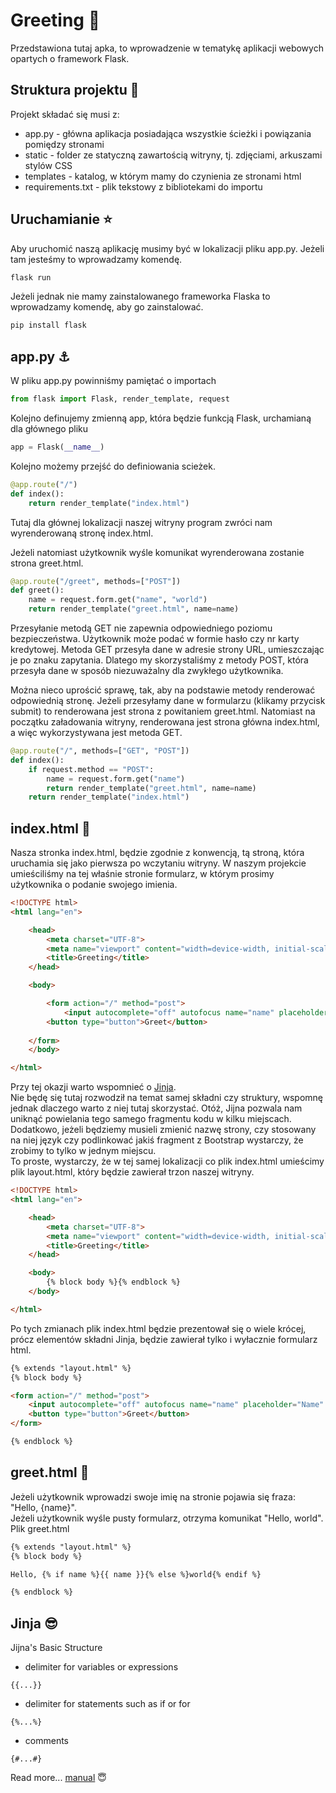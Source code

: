 # Greeting :wave:
Przedstawiona tutaj apka, to wprowadzenie w tematykę aplikacji webowych opartych o framework Flask.

## Struktura projektu :newspaper:
Projekt składać się musi z:
- app.py - główna aplikacja posiadająca wszystkie ścieżki i powiązania pomiędzy stronami
- static - folder ze statyczną zawartością witryny, tj. zdjęciami, arkuszami stylów CSS
- templates - katalog, w którym mamy do czynienia ze stronami html
- requirements.txt - plik tekstowy z bibliotekami do importu

## Uruchamianie :star:
Aby uruchomić naszą aplikację musimy być w lokalizacji pliku app.py. Jeżeli tam jesteśmy to wprowadzamy komendę.
```bash
flask run
```

Jeżeli jednak nie mamy zainstalowanego frameworka Flaska to wprowadzamy komendę, aby go zainstalować. 
```bash
pip install flask
```

## app.py :anchor:
W pliku app.py powinniśmy pamiętać o importach

```python
from flask import Flask, render_template, request
```

Kolejno definujemy zmienną app, która będzie funkcją Flask, urchamianą dla głównego pliku
```python
app = Flask(__name__)
```

Kolejno możemy przejść do definiowania scieżek.
```python
@app.route("/")
def index():
    return render_template("index.html")
```
Tutaj dla głównej lokalizacji naszej witryny program zwróci nam wyrenderowaną stronę index.html.

Jeżeli natomiast użytkownik wyśle komunikat wyrenderowana zostanie strona greet.html.
```python
@app.route("/greet", methods=["POST"])
def greet():
    name = request.form.get("name", "world")
    return render_template("greet.html", name=name)
```
Przesyłanie metodą GET nie zapewnia odpowiedniego poziomu bezpieczeństwa. Użytkownik może podać w formie hasło czy nr karty kredytowej. Metoda GET przesyła dane w adresie strony URL, umieszczając je po znaku zapytania. Dlatego my skorzystaliśmy z metody POST, która przesyła dane w sposób niezuważalny dla zwykłego użytkownika.

Można nieco uprościć sprawę, tak, aby na podstawie metody renderować odpowiednią stronę. Jeżeli przesyłamy dane w formularzu (klikamy przycisk submit) to renderowana jest strona z powitaniem greet.html. Natomiast na początku załadowania witryny, renderowana jest strona główna index.html, a więc wykorzystywana jest metoda GET.
```python
@app.route("/", methods=["GET", "POST"])
def index():
    if request.method == "POST":
        name = request.form.get("name")
        return render_template("greet.html", name=name)
    return render_template("index.html")
```

## index.html :green_heart:
Nasza stronka index.html, będzie zgodnie z konwencją, tą stroną, która uruchamia się jako pierwsza po wczytaniu witryny. W naszym projekcie umieściliśmy na tej właśnie stronie formularz, w którym prosimy użytkownika o podanie swojego imienia.
```html
<!DOCTYPE html>
<html lang="en">

    <head>
        <meta charset="UTF-8">
        <meta name="viewport" content="width=device-width, initial-scale=1.0">
        <title>Greeting</title>
    </head>

    <body>

        <form action="/" method="post">
            <input autocomplete="off" autofocus name="name" placeholder="Name" type="text">
        <button type="button">Greet</button>
        
    </form>
    </body>

</html>
```

Przy tej okazji warto wspomnieć o [Jinja](https://boringowl.io/blog/jinja).<br>
Nie będę się tutaj rozwodził na temat samej składni czy struktury, wspomnę jednak dlaczego warto z niej tutaj skorzystać. Otóż, Jijna pozwala nam uniknąć powielania tego samego fragmentu kodu w kilku miejscach. Dodatkowo, jeżeli będziemy musieli zmienić nazwę strony, czy stosowany na niej język czy podlinkować jakiś fragment z Bootstrap wystarczy, że zrobimy to tylko w jednym miejscu.<br>
To proste, wystarczy, że w tej samej lokalizacji co plik index.html umieścimy plik layout.html, który będzie zawierał trzon naszej witryny.
```html
<!DOCTYPE html>
<html lang="en">

    <head>
        <meta charset="UTF-8">
        <meta name="viewport" content="width=device-width, initial-scale=1.0">
        <title>Greeting</title>
    </head>

    <body>
        {% block body %}{% endblock %}
    </body>

</html>
```
Po tych zmianach plik index.html będzie prezentował się o wiele krócej, prócz elementów składni Jinja, będzie zawierał tylko i wyłacznie formularz html.
```html
{% extends "layout.html" %}
{% block body %}

<form action="/" method="post">
    <input autocomplete="off" autofocus name="name" placeholder="Name" type="text">
    <button type="button">Greet</button>
</form>

{% endblock %}
```

## greet.html :wave:
Jeżeli użytkownik wprowadzi swoje imię na stronie pojawia się fraza: "Hello, {name}".<br>
Jeżeli użytkownik wyśle pusty formularz, otrzyma komunikat "Hello, world". Plik greet.html
```html
{% extends "layout.html" %}
{% block body %}

Hello, {% if name %}{{ name }}{% else %}world{% endif %}

{% endblock %}
```

## Jinja :sunglasses:
Jijna's Basic Structure
- delimiter for variables or expressions
```jinja 
{{...}}
``` 
- delimiter for statements such as if or for
```jinja
{%...%}
```
- comments
```jinja
{#...#}
```
Read more... [manual](https://jinja.palletsprojects.com/en/3.1.x/) :innocent: